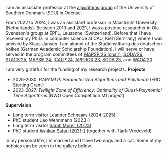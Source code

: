 I am an associate professor at the [algorithms group](https://algorithms.sdu.dk/) of the University of Southern Denmark (SDU) in Odense.

From 2022 to 2024, I was an assistant professor in Maastricht University (Netherlands).
Between 2019 and 2021, I was a postdoc researcher in Ola Svensson's group at EPFL, Lausanne (Switzerland).
Before that I have received my Ph.D. in computer science at CAU, Kiel (Germany) where I was
advised by Klaus Jansen. I am alumni of the Studienstiftung des deutschen Volkes (German Academic Scholarship Foundation).
I will serve or have served in the program committees of [MAPSP'26 (chair)](https://mapsp2026.webspace.durham.ac.uk/), [SODA'26](https://www.siam.org/conferences-events/siam-conferences/soda26/), [STACS'25](https://stacs2025.de/), [MAPSP'24](https://people.cs.pitt.edu/~kirk/MAPSP/), [ICALP'24](https://compose.ioc.ee/icalp2024/), [APPROX'23](https://approxconference.wordpress.com/), [SODA'23](https://www.siam.org/conferences/cm/conference/soda23), and [WAOA'20](http://algo2020.di.unipi.it/WAOA2020/).

I am very grateful for the funding of my research projects.
**Projects**
- 2026-2030. *PARAMLP: Parameterized Algorithms and Polyhedra* (ERC Starting Grant)
- 2023-2027. *Twilight Zone of Efficiency: Optimality of Quasi-Polynomial Time Algorithms* (NWO Open Competition M1 project)

**Supervision**
- Long term visitor [Leander Schnaars (2024-2025)](https://www.ot.mgt.tum.de/en/or/group/leander-schnaars/)
- PhD student Leo Wennmann (2023-)
- Long term visitor [Sarah Morell (2023)](https://www3.math.tu-berlin.de/coga/team/morell/)
- PhD student [Ashkan Safari (2021-)](https://ashkansafari.com/) (together with Tjark Vredeveld)

In my personal life, I'm married and I have two dogs and a cat. Some of my hobbies can be seen in the gallery below.
